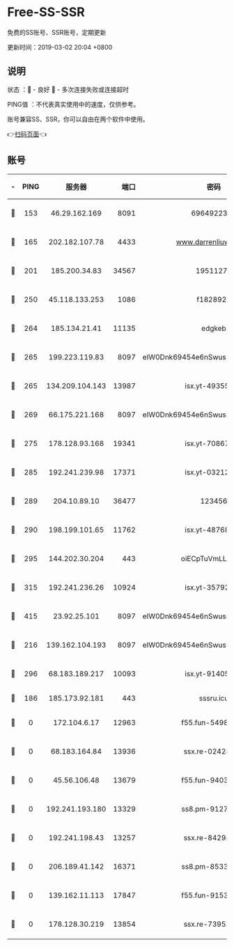 # Free-SS-SSR

免费的SS账号、SSR账号，定期更新

更新时间：2019-03-02 20:04 +0800

## 说明

状态     ：🙂 - 良好 🙁 - 多次连接失败或连接超时

PING值   ：不代表真实使用中的速度，仅供参考。

账号兼容SS、SSR，你可以自由在两个软件中使用。

👉[扫码页面](https://liesauer.github.io/free-ss-ssr.github.io/)👈

## 账号

|-|PING|服务器|端口|密码|加密方式|区域|
|:----:|:----:|:-----:|-----:|:----:|:----:|:----:|
|🙂|153|46.29.162.169|8091|6964922356|aes-256-cfb|RU|
|🙂|165|202.182.107.78|4433|www.darrenliuwei.com|aes-256-cfb|JP|
|🙂|201|185.200.34.83|34567|19511276|aes-256-cfb|US|
|🙂|250|45.118.133.253|1086|f1828920|aes-256-cfb|SG|
|🙂|264|185.134.21.41|11135|edgkeb|aes-256-cfb|GB|
|🙂|265|199.223.119.83|8097|eIW0Dnk69454e6nSwuspv9DmS201tQ0D|aes-256-cfb|US|
|🙂|265|134.209.104.143|13987|isx.yt-49355412|aes-256-cfb|SG|
|🙂|269|66.175.221.168|8097|eIW0Dnk69454e6nSwuspv9DmS201tQ0D|aes-256-cfb|US|
|🙂|275|178.128.93.168|19341|isx.yt-70867662|aes-256-cfb|SG|
|🙂|285|192.241.239.98|17371|isx.yt-03212931|aes-256-cfb|US|
|🙂|289|204.10.89.10|36477|123456|aes-256-cfb|US|
|🙂|290|198.199.101.65|11762|isx.yt-48768869|aes-256-cfb|US|
|🙂|295|144.202.30.204|443|oiECpTuVmLLxk4Ts|aes-256-cfb|US|
|🙂|315|192.241.236.26|10924|isx.yt-35792736|aes-256-cfb|US|
|🙂|415|23.92.25.101|8097|eIW0Dnk69454e6nSwuspv9DmS201tQ0D|aes-256-cfb|US|
|🙂|216|139.162.104.193|8097|eIW0Dnk69454e6nSwuspv9DmS201tQ0D|aes-256-cfb|JP|
|🙂|296|68.183.189.217|10093|isx.yt-91405923|aes-256-cfb|SG|
|🙁|186|185.173.92.181|443|sssru.icu|rc4-md5|RU|
|🙁|0|172.104.6.17|12963|f55.fun-54984893|aes-256-cfb|US|
|🙁|0|68.183.164.84|13936|ssx.re-02428773|aes-256-cfb|US|
|🙁|0|45.56.106.48|13679|f55.fun-94035018|aes-256-cfb|US|
|🙁|0|192.241.193.180|13329|ss8.pm-91273278|aes-256-cfb|US|
|🙁|0|192.241.198.43|13257|ssx.re-84294373|aes-256-cfb|US|
|🙁|0|206.189.41.142|16371|ss8.pm-85330521|aes-256-cfb|SG|
|🙁|0|139.162.11.113|17847|f55.fun-91530926|aes-256-cfb|SG|
|🙁|0|178.128.30.219|13854|ssx.re-73952571|aes-256-cfb|SG|
